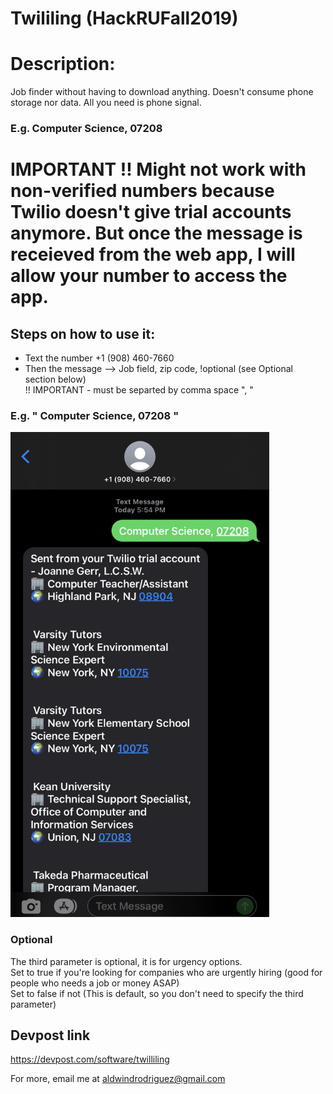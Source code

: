 # Twililing (HackRUFall2019)

# Description:
Job finder without having to download anything. Doesn't consume phone storage nor data. All you need is phone signal.

### E.g. Computer Science, 07208
# IMPORTANT !! Might not work with non-verified numbers because Twilio doesn't give trial accounts anymore. But once the message is receieved from the web app, I will allow your number to access the app.  

## Steps on how to use it:
* Text the number +1 (908) 460-7660
* Then the message --> Job field, zip code, !optional (see Optional section below)  
!! IMPORTANT - must be separted by comma space ", "


### E.g.  " Computer Science, 07208 "
<img src="screenshot/screenshot1.jpg" alt="alt text" width="414" height="776">  


### Optional  
The third parameter is optional, it is for urgency options.  
Set to true if you're looking for companies who are urgently hiring (good for people who needs a job or money ASAP)  
Set to false if not (This is default, so you don't need to specify the third parameter) 


## Devpost link
https://devpost.com/software/twilliling  

For more, email me at aldwindrodriguez@gmail.com
